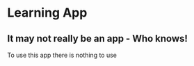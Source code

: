 # Learning App

## It may not really be an app - Who knows!

To use this app there is nothing to use 
